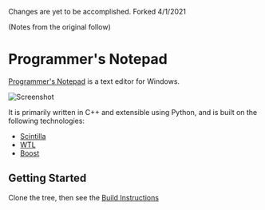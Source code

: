 Changes are yet to be accomplished. 
Forked 4/1/2021

(Notes from the original follow)
# Programmer's Notepad

[Programmer's Notepad](http://www.pnotepad.org/) is a text editor for Windows.

![Screenshot](http://www.pnotepad.org/images/home1.png)

It is primarily written in C++ and extensible using Python, and is built on the following technologies:
  - [Scintilla](https://www.scintilla.org/)
  - [WTL](http://sourceforge.net/projects/wtl/)
  - [Boost](http://www.boost.org/)

## Getting Started

Clone the tree, then see the [Build Instructions](http://pnotepad.org/docs/dev/how_to_compile_pn/)
